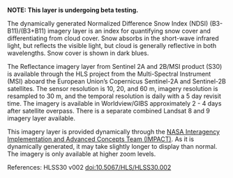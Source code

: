 **NOTE: This layer is undergoing beta testing.**

The dynamically generated Normalized Difference Snow Index (NDSI) (B3-B11)/(B3+B11) imagery layer is an index for quantifying snow cover and differentiating from cloud cover. Snow absorbs in the short-wave infrared light, but reflects the visible light, but cloud is generally reflective in both wavelengths. Snow cover is shown in dark blues.

The Reflectance imagery layer from Sentinel 2A and 2B/MSI product (S30) is available through the HLS project from the Multi-Spectral Instrument (MSI) aboard the European Union’s Copernicus Sentinel-2A and Sentinel-2B satellites. The sensor resolution is 10, 20, and 60 m, imagery resolution is resampled to 30 m, and the temporal resolution is daily with a 5 day revisit time. The imagery is available in Worldview/GIBS approximately 2 - 4 days after satellite overpass. There is a separate combined Landsat 8 and 9 imagery layer available.

This imagery layer is provided dynamically through the [NASA Interagency Implementation and Advanced Concepts Team (IMPACT)](https://earthdata.nasa.gov/esds/impact). As it is dynamically generated, it may take slightly longer to display than normal. The imagery is only available at higher zoom levels.

References: HLSS30 v002 [doi:10.5067/HLS/HLSS30.002](https://doi.org/10.5067/HLS/HLSS30.002)